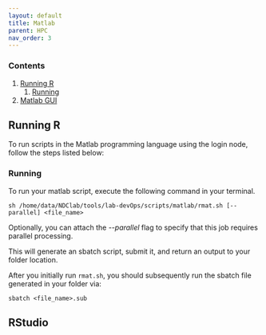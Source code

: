 ```yaml
---
layout: default
title: Matlab
parent: HPC
nav_order: 3
---
```


### Contents
1. [Running R](#Running-Matlab)
    1. [Running](#Running-Scripts)
2. [Matlab GUI](#Matlab-GUI)

## Running R

To run scripts in the Matlab programming language using the login node, follow the steps listed below:

### Running

To run your matlab script, execute the following command in your terminal.

```
sh /home/data/NDClab/tools/lab-devOps/scripts/matlab/rmat.sh [--parallel] <file_name>
```

Optionally, you can attach the *--parallel* flag to specify that this job requires parallel processing.

This will generate an sbatch script, submit it, and return an output to your folder location.

After you initially run `rmat.sh`, you should subsequently run the sbatch file generated in your folder via:

```
sbatch <file_name>.sub
```

## RStudio
